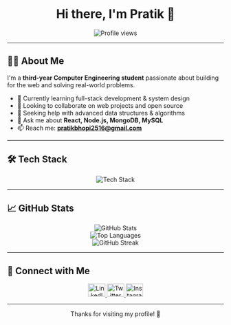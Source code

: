 <h1 align="center">Hi there, I'm Pratik 👋</h1>

<p align="center">
  <img src="https://komarev.com/ghpvc/?username=PratikBhopi&label=Profile%20views&color=0e75b6&style=flat" alt="Profile views" />
</p>

---

## 👨‍💻 About Me

I'm a **third-year Computer Engineering student** passionate about building for the web and solving real-world problems.

- 🌱 Currently learning full-stack development & system design  
- 👯 Looking to collaborate on web projects and open source  
- 🤔 Seeking help with advanced data structures & algorithms  
- 💬 Ask me about **React, Node.js, MongoDB, MySQL**  
- 📫 Reach me: **pratikbhopi2516@gmail.com**

---

## 🛠️ Tech Stack

<p align="center">
  <img src="https://skillicons.dev/icons?i=c,cpp,java,html,css,js,react,nodejs,mongodb,mysql" alt="Tech Stack" />
</p>

---

## 📈 GitHub Stats

<p align="center">
  <img src="https://github-readme-stats.vercel.app/api?username=PratikBhopi&show_icons=true&theme=radical&hide_border=true" alt="GitHub Stats" />
  <br/>
  <img src="https://github-readme-stats.vercel.app/api/top-langs/?username=PratikBhopi&layout=compact&theme=radical&hide_border=true&langs_count=8" alt="Top Languages" />
  <br/>
  <img src="https://github-readme-streak-stats.herokuapp.com/?user=PratikBhopi&theme=radical&hide_border=true" alt="GitHub Streak" />
</p>

---

## 🤝 Connect with Me

<p align="center">
  <a href="https://linkedin.com/in/your-linkedin-profile" target="_blank">
    <img src="https://raw.githubusercontent.com/rahuldkjain/github-profile-readme-generator/master/src/images/icons/Social/linked-in-alt.svg" alt="LinkedIn" height="30" width="40" />
  </a>
  <a href="https://twitter.com/your-twitter-handle" target="_blank">
    <img src="https://raw.githubusercontent.com/rahuldkjain/github-profile-readme-generator/master/src/images/icons/Social/twitter.svg" alt="Twitter" height="30" width="40" />
  </a>
  <a href="https://instagram.com/your-instagram-handle" target="_blank">
    <img src="https://raw.githubusercontent.com/rahuldkjain/github-profile-readme-generator/master/src/images/icons/Social/instagram.svg" alt="Instagram" height="30" width="40" />
  </a>
</p>

---

<p align="center">Thanks for visiting my profile! 🚀</p>
